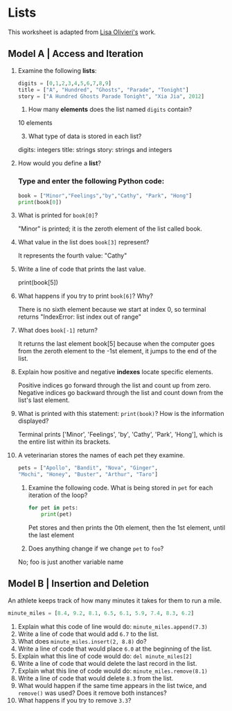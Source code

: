 # Lists
This worksheet is adapted from [Lisa Olivieri's](https://www.chc.edu/faculty/lisa-olivieri) work.

## Model A | Access and Iteration

1. Examine the following **lists**:
    ```py
    digits = [0,1,2,3,4,5,6,7,8,9]
    title = ["A", "Hundred", "Ghosts", "Parade", "Tonight"]
    story = ["A Hundred Ghosts Parade Tonight", "Xia Jia", 2012]
    ```
    1. How many **elements** does the list named `digits` contain?

    10 elements
    
    3. What type of data is stored in each list?

    digits: integers
    title: strings
    story: strings and integers
    
1. How would you define a **list**?

    ### Type and enter the following Python code:
    ```py
    book = ["Minor","Feelings","by","Cathy", "Park", "Hong"]
    print(book[0])
    ```
1. What is printed for `book[0]`?

    "Minor" is printed; it is the zeroth element of the list called book.

3. What value in the list does `book[3]` represent?

    It represents the fourth value: "Cathy"

5. Write a line of code that prints the last value.

    print(book[5])

7. What happens if you try to print `book[6]`? Why?

    There is no sixth element because we start at index 0, so terminal returns "IndexError: list index out of range"

9. What does `book[-1]` return?

    It returns the last element book[5] because when the computer goes from the zeroth element to the -1st element, it jumps to the end of the list.
    
11. Explain how positive and negative **indexes** locate specific elements.

    Positive indices go forward through the list and count up from zero. Negative indices go backward through the list and count down from the list's last element.

13. What is printed with this statement: `print(book)`? How is the information displayed?

    Terminal prints ['Minor', 'Feelings', 'by', 'Cathy', 'Park', 'Hong'], which is the entire list within its brackets.

1. A veterinarian stores the names of each pet they examine.

    ```py
    pets = ["Apollo", "Bandit", "Nova", "Ginger",
    "Mochi", "Honey", "Buster", "Arthur", "Taro"]
    ```

    1. Examine the following code. What is being stored in `pet` for each iteration of the loop?
        ```py
        for pet in pets:
            print(pet)
        ```
        
        Pet stores and then prints the 0th element, then the 1st element, until the last element
        
    1. Does anything change if we change `pet` to `foo`?

    No; foo is just another variable name

## Model B | Insertion and Deletion
An athlete keeps track of how many minutes it takes for them to run a mile.

```py
minute_miles = [8.4, 9.2, 8.1, 6.5, 6.1, 5.9, 7.4, 8.3, 6.2]
```

1. Explain what this code of line would do: `minute_miles.append(7.3)`
1. Write a line of code that would add `6.7` to the list.
1. What does `minute_miles.insert(2, 8.8)` do?
1. Write a line of code that would place `6.0` at the beginning of the list.
1. Explain what this line of code would do: `del minute_miles[2]`
1. Write a line of code that would delete the last record in the list.
1. Explain what this line of code would do: `minute_miles.remove(8.1)`
1. Write a line of code that would delete `8.3` from the list.
1. What would happen if the same time appears in the list twice, and `remove()` was used? Does it remove both instances?
1. What happens if you try to remove `3.3`?
